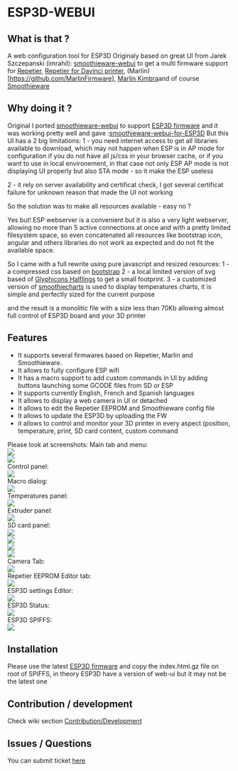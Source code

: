 # ESP3D-WEBUI
## What is that ?
A web configuration tool for ESP3D
Originaly based on great UI from Jarek Szczepanski (imrahil): [smoothieware-webui](http://imrahil.github.io/smoothieware-webui/) to get a multi firmware support for [Repetier](https://github.com/repetier/Repetier-Firmware), [Repetier for Davinci printer](https://github.com/luc-github/Repetier-Firmware-0.92), (Marlin)[https://github.com/MarlinFirmware], [Marlin Kimbra](https://github.com/MagoKimbra/MarlinKimbra)and of course [Smoothieware](https://github.com/Smoothieware/Smoothieware)

## Why doing it ?
Original I ported [smoothieware-webui](http://imrahil.github.io/smoothieware-webui/) to support [ESP3D firmware](https://github.com/luc-github/ESP3D) and it was working pretty well and gave :[smoothieware-webui-for-ESP3D](https://github.com/luc-github/smoothieware-webui-for-ESP3D) 
But this UI has a 2 big limitations:
1 - you need internet access to get all libraries available to download, which may not happen when ESP is in AP mode for configuration if you do not have all js/css in your browser cache, or if you want to use in local environement, in that case not only ESP AP mode is not displaying UI properly but also STA mode - so it make the ESP useless

2 - it rely on server availability and certificat check, I got several certificat failure for unknown reason that made the UI not working

So the solution was to make all resources available - easy no ?

Yes but!  ESP webserver is a convenient but it is also a very light webserver, allowing no more than 5 active connections at once and with a pretty limited filesystem space, so even concatenated all resources like bootstrap icon, angular and others libraries do not work as expected and do not fit the available space.

So I came with a full rewrite using pure javascript and resized resources:
1 - a compressed css based on [bootstrap](http://getbootstrap.com/css/) 
2 - a local limited version of svg based of [Glyphicons Halflings](http://glyphicons.com/) to get a small footprint.
3 - a customized version of [smoothiecharts](http://smoothiecharts.org/) is used to display temperatures charts, it is simple and perfectly sized for the current purpose

and the result is a monolitic file with a size less than 70Kb allowing almost full control of ESP3D board and your 3D printer

## Features
- It supports several firmwares based on Repetier, Marlin and Smoothieware.
- It allows to fully configure ESP wifi
- It has a macro support to add custom commands in UI by adding buttons launching some GCODE files from SD or ESP 
- It supports currently English, French and Spanish languages
- It allows to display a web camera in UI or detached
- It allows to edit the Repetier EEPROM and Smoothieware config file
- It allows to update the ESP3D by uploading the FW
- it allows to control and monitor your 3D printer in every aspect (position, temperature, print, SD card content, custom command

Please look at screenshots:
Main tab and menu:   
<img src='https://raw.githubusercontent.com/luc-github/ESP3D-WEBUI/master/images/Full1.PNG'/>   
<img src='https://raw.githubusercontent.com/luc-github/ESP3D-WEBUI/master/images/Full2.PNG'/>   
Control panel:  
<img src='https://raw.githubusercontent.com/luc-github/ESP3D-WEBUI/master/images/controls.PNG'/>  
Macro dialog:   
<img src='https://raw.githubusercontent.com/luc-github/ESP3D-WEBUI/master/images/Macro.PNG'/>   
Temperatures panel:   
<img src='https://raw.githubusercontent.com/luc-github/ESP3D-WEBUI/master/images/temperatures.PNG'/>   
Extruder panel:   
<img src='https://raw.githubusercontent.com/luc-github/ESP3D-WEBUI/master/images/esxtruders.PNG'/>  
SD card panel:   
<img src='https://raw.githubusercontent.com/luc-github/ESP3D-WEBUI/master/images/SD1.PNG'/>  
<img src='https://raw.githubusercontent.com/luc-github/ESP3D-WEBUI/master/images/SD1.5.PNG'/>   
<img src='https://raw.githubusercontent.com/luc-github/ESP3D-WEBUI/master/images/SD2.PNG'/>  
<img src='https://raw.githubusercontent.com/luc-github/ESP3D-WEBUI/master/images/SD-Dir.PNG'/>  
Camera Tab:   
<img src='https://raw.githubusercontent.com/luc-github/ESP3D-WEBUI/master/images/Camera.PNG'/>  
Repetier EEPROM Editor tab:  
<img src='https://raw.githubusercontent.com/luc-github/ESP3D-WEBUI/master/images/Repetier.PNG'/>  
ESP3D settings Editor:   
<img src='https://raw.githubusercontent.com/luc-github/ESP3D-WEBUI/master/images/ESP3D1.PNG'/>  
ESP3D Status:   
<img src='https://raw.githubusercontent.com/luc-github/ESP3D-WEBUI/master/images/status.PNG'/>   
ESP3D SPIFFS:   
<img src='https://raw.githubusercontent.com/luc-github/ESP3D-WEBUI/master/images/SPIFFS.PNG'/>   


## Installation
Please use the latest [ESP3D firmware](https://github.com/luc-github/ESP3D) and copy the index.html.gz file on root of SPIFFS, in theory ESP3D have a version of web-ui but it may not be the latest one

## Contribution / development
Check wiki section [Contribution/Development](https://github.com/luc-github/ESP3D-WEBUI/wiki/Compilation---Development)

## Issues / Questions
You can submit ticket [here](https://github.com/luc-github/ESP3D-WEBUI/issues)

 
